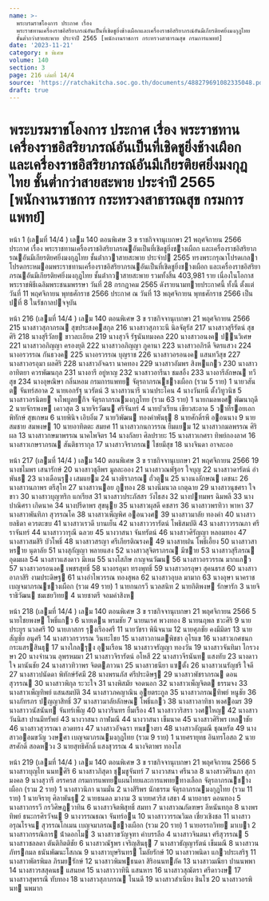 ```yaml
---
name: >-
  พระบรมราชโองการ ประกาศ เรื่อง
  พระราชทานเครื่องราชอิสริยาภรณ์อันเป็นที่เชิดชูยิ่งช้างเผือกและเครื่องราชอิสริยาภรณ์อันมีเกียรติยศยิ่งมงกุฎไทย
  ชั้นต่ำกว่าสายสะพาย ประจำปี 2565 [พนักงานราชการ กระทรวงสาธารณสุข กรมการแพทย์]
date: '2023-11-21'
category: ข พิเศษ
volume: 140
section: 3
page: 216 เล่มที่ 14/4
source: 'https://ratchakitcha.soc.go.th/documents/488279691082335048.pdf'
draft: true
---
```


# พระบรมราชโองการ ประกาศ เรื่อง พระราชทานเครื่องราชอิสริยาภรณ์อันเป็นที่เชิดชูยิ่งช้างเผือกและเครื่องราชอิสริยาภรณ์อันมีเกียรติยศยิ่งมงกุฎไทย ชั้นต่ำกว่าสายสะพาย ประจำปี 2565 [พนักงานราชการ กระทรวงสาธารณสุข กรมการแพทย์]

หน้า 1 (เลมที่ 14/4 ) เลม 140 ตอนพิเศษ 3 ข ราชกิจจานุเบกษา 21 พฤศจิกายน 2566 ประกาศ เรื่อง พระราชทานเครื่องราชอิสริยาภรณอันเป็นที่เชิดชูยิ่งชางเผือก และเครื่องราชอิสริยาภรณอันมีเกียรติยศยิ่งมงกุฎไทย ชั้นต่ํากวาสายสะพาย ประจําป 2565 ทรงพระกรุณาโปรดเกลาโปรดกระหมอมพระราชทานเครื่องราชอิสริยาภรณอันเป็นที่เชิดชูยิ่งชางเผือก และเครื่องราชอิสริยาภรณอันมีเกียรติยศยิ่งมงกุฎไทย ชั้นต่ํากวาสายสะพาย รวมทั้งสิ้น 403,981 ราย เนื่องในโอกาสพระราชพิธีเฉลิมพระชนมพรรษา วันที่ 28 กรกฎาคม 2565 ดังรายนามทายประกาศนี้ ทั้งนี้ ตั้งแต่วันที่ 11 พฤศจิกายน พุทธศักราช 2566 ประกาศ ณ วันที่ 13 พฤศจิกายน พุทธศักราช 2566 เป็นปที่ 8 ในรัชกาลปจจุบัน

หน้า 216 (เลมที่ 14/4 ) เลม 140 ตอนพิเศษ 3 ข ราชกิจจานุเบกษา 21 พฤศจิกายน 2566 215 นางสาวสุภาภรณ สุขประสงคสกุล 216 นางสาวสุภาวะนี นิลจัตุรัส 217 นางสาวสุรีรัตน์ สุขศิริ 218 นางสุรีวัลย ขาวละเอียด 219 นางสุวจี รัฐนันทมงคล 220 นางสาวอนงค ปนวิเศษ 221 นางสาวอภิญญา ครองยุติ 222 นางสาวอภิญญา ภูคานา 223 นางสาวอภิรดี จิตรแสวง 224 นางอรวรรณ กันธวงค 225 นางอรวรรณ บุญราช 226 นางสาวอรอนงค แสนทวีสุข 227 นางสาวอรอุมา ผลศิริ 228 นางสาวอัจฉรา นาคทอง 229 นางสาวอัมพร สิงหแกว 230 นางสาวอาทิตยา ควรพัฒนกุล 231 นางอารี อยู่หาญ 232 นางสาวอารีนา ชมสอิ้ง 233 นางอารีลักษณ ทวีสุข 234 นางอุษณิษา กลิ่นหอม กรมการแพทย จัตุรถาภรณชางเผือก (รวม 5 ราย) 1 นายวสันต จันทร์สอาด 2 นายเอกรัฐ นวรัตน์ 3 นางสาวนารี นวนประโคน 4 นางวันทนี ตั้งวิทูวนิช 5 นางสาวอรนิตย จงไพบูลยกิจ จัตุรถาภรณมงกุฎไทย (รวม 63 ราย) 1 นายกมลพงศ พัฒนาฤดี 2 นายจักรพงษ เคาวสุต 3 นายจิรวัฒน ศรีจันทร์ 4 นายบัวเรียน เขียวสะอาด 5 วาที่รอยเอก พิทักษ์ สุขเกษม 6 นายพินิจ เอิบอิ่ม 7 นายวิพัฒน ทองคําพันธุ 8 นายศักดิ์รพี ออนนาง 9 นายสมชาย สมพงษ 10 นายอาทิตตะ สมยศ 11 นางสาวกนกวรรณ ยิ้มแยม 12 นางสาวกมลพรรณ ศิริผล 13 นางสาวกษมาพรรณ นาคไพจิตร 14 นางกัลยา ศิลปรายะ 15 นางสาวเกศรา ทิพย์กองลาศ 16 นางสาวเกษราภรณ สันติธารากุล 17 นางสาวจิราภรณ ไชยมีสุข 18 นางจินดา อาจละออ

หน้า 217 (เลมที่ 14/4 ) เลม 140 ตอนพิเศษ 3 ข ราชกิจจานุเบกษา 21 พฤศจิกายน 2566 19 นางชไมพร เสนารักษ์ 20 นางสาวชุลีพร มูลละออง 21 นางสาวณพัฐอร ใจบุญ 22 นางสาวดารัตน์ อําพันธ 23 นางเดือนรุง เสมแยม 24 นางธิราภรณ ถั่วตุน 25 นางนงลักษณ เดชนะ 26 นางสาวนภาพร ตรีสุโท 27 นางสาวนอย ภูทอง 28 นางนิ่มนวล เกตุฉาย 29 นางสาวนุชศรา ใจขาว 30 นางสาวบุญฑริก แกเรียส 31 นางสาวประภัสสร วังไธสง 32 นางปทมพร ฉิมพลี 33 นางปาณิศรา เกิดนาค 34 นางปรีดาพร สุขนุย 35 นางสาวผุสดี คชสาร 36 นางสาวพรทิวา พาหา 37 นางสาวพันทิภา สุวรรณโค 38 นางสาวเพ็ญพิศ ออนวงศ 39 นางสาวมาลัย ทองคํา 40 นางสาวยลธิดา ควรตะขบ 41 นางสาวเรวดี บานเย็น 42 นางสาววรารัตน์ โพธิสมบัติ 43 นางสาววรรณภา ศรีราจันทร์ 44 นางสาววารุณี ฉลวย 45 นางวาสนา จันทรัตน์ 46 นางสาวศิรัญญา หลอมทอง 47 นางสาวสมสิริ บัวโพธิ์ 48 นางสาวสรญา ศรีเกียรติณรงค 49 นางสายฝน โพธิ์เอี้ยง 50 นางสาวสาหราย นุตาลัย 51 นางสุกัญญา พลายแสง 52 นางสาวสุจิตราภรณ มีซาย 53 นางสาวสุรีภรณ อุดมผล 54 นางสาวแสงดาว มีเหม 55 นางโสภิษ กาญจนวัฒน 56 นางสาวอรวรรณ มากแกว 57 นางสาวอรอนงค เพชรสุทธิ์ 58 นางอรอุมา ทรงพุทธิ์ 59 นางสาวอรอุษา สุคนธรส 60 นางสาวอาภาสิริ งามประดิษฐ 61 นางอําไพวรรณ ทองสุพล 62 นางสาวอุบล มามาก 63 นางอุษา นาคราช เบญจมาภรณชางเผือก (รวม 49 ราย) 1 นายกนกรวี นวลสนิท 2 นายกิติพงษ รักษารัก 3 นายจิราธิวัฒน ชมเชยวิทย 4 นายชาตรี จอมคําสิงห

หน้า 218 (เลมที่ 14/4 ) เลม 140 ตอนพิเศษ 3 ข ราชกิจจานุเบกษา 21 พฤศจิกายน 2566 5 นายไชยพงษ โพธิ์แกว 6 นายเดน พรมชัย 7 นายนเรศ พวงทอง 8 นายนฤพล ชวะศิริ 9 นายประยูร นวลศรี 10 นายภาสกร รุงเรืองศรี 11 นายวัชรา พินิจนาม 12 นายศุภชัย คงมีมิตร 13 นายสัญชัย อนุศรี 14 นางสาวกรวรรณ วินทะไชย 15 นางสาวกานตพิชชา อุไรแข 16 นางสาวเกศชนก กระแสรสินธุ 17 นางใกลรุง อุนเรือน 18 นางสาวจรัญญา ทองวัน 19 นางสาวจันทิมา ไกรวงษา 20 นางจํานวน ลุพรหมมา 21 นางสาวจิรารัตน์ อโหสี 22 นางสาวจีรนันท แสงทับ 23 นางดาวใจ มานันชัย 24 นางสาวทิวาพร จิตตภาวนา 25 นางสาวธนียา แซตั้ง 26 นางสาวเนรัญชรี ใจดี 27 นางสาวปนัดดา พิทักษ์รัศมี 28 นางพรนภัส ศรีประดิษฐ 29 นางสาวพัชราภรณ ดอนสุวรรณ 30 นางสาวพิกุล ระวะใจ 31 นางพิสมัย จอดนอก 32 นางสาวเพ็ญจิตต ธรรมจง 33 นางสาวเพ็ญทิพย์ แสนสมบัติ 34 นางสาวภคญาณิน อุยตระกูล 35 นางสาวภรณทิพย์ หนูชัย 36 นางภัทรภร ปญญาสิทธิ์ 37 นางสาวมาลัยลักษณ โพธิ์แกว 38 นางสาวลาทิชา พงศอมร 39 นางสาววนัสนันท จันทร์เพ็ญ 40 นางวรินทร ยิ้มเรือง 41 นางสาววริสรา วงศใหญ 42 นางสาววันนิสา ปานมีทรัพย์ 43 นางวาสนา กาฬมณี 44 นางวาสนา เข็มนาค 45 นางสาวศิริพร เหลาชัย 46 นางสาวสุวรรณา ลวดทรง 47 นางสาวอัจฉรา ทนชางยา 48 นางสาวอัญมณี ชุณหรัต 49 นางสาวออมขวัญ วงษศา เบญจมาภรณมงกุฎไทย (รวม 9 ราย) 1 นายศรายุทธ อินทรโอสถ 2 นายสรศักดิ์ สอดหวง 3 นายสุทธิศักดิ์ แสงสุวรรณ 4 นางจิตาพร ทองโส

หน้า 219 (เลมที่ 14/4 ) เลม 140 ตอนพิเศษ 3 ข ราชกิจจานุเบกษา 21 พฤศจิกายน 2566 5 นางสาวบุญไท นนทศิริ 6 นางสาวภิสุดา ชุมชูจันทร์ 7 นางวาสนา ศรีนวล 8 นางสาวศิรินภา สุภามงคล 9 นางสุวารี อรรครส กรมการแพทยแผนไทยและการแพทยทางเลือก จัตุรถาภรณชางเผือก (รวม 2 ราย) 1 นางสาวนิภา นามมั่น 2 นางสิริพร นักธรรม จัตุรถาภรณมงกุฎไทย (รวม 11 ราย) 1 นายจิรายุ ศิลาพันธุ 2 นายธนดล มางาม 3 นายยศวริส เสธา 4 นายอาธร ดอนทอง 5 นางสาวกรรวี กรวิศิษฎวาทิน 6 นางสาวจิตพิสุทธิ์ สมทา 7 นางสาวณภัดฑษร ลีหนันทกุล 8 นางพรทิพย์ ธนะกรศิรวัจน 9 นางวรรณธณา จันทร์อน 10 นางสาววรรณวิมล เชี่ยวเชิงชล 11 นางสาวอรุณโรจน สุวรรณโกเมน เบญจมาภรณชางเผือก (รวม 20 ราย) 1 นายอรรถวิทย มาเบา 2 นางสาวกรรณิการ น้ําดอกไม 3 นางสาวขวัญจุฑา คําบรรลือ 4 นางสาวจินตนา ศรีสุวรรณ 5 นางสาวชลลดา ตันติกิตติชัย 6 นางสาวณัฐพร เจริญสินธุ 7 นางสาวธัญญารัตน์ เข็มมณี 8 นางสาวนภัทรกมล ธนันพัฒนะโสภณ 9 นางสาวบุษรินทร โมลัยรักษ์ 10 นางสาวพนิดา แกวประเสริฐ 11 นางสาวพัตรพิมล ภิรมยรักษ์ 12 นางสาวพิมพธนดา สิริอนนทภัค 13 นางสาวมณียา ปานนพพา 14 นางสาวรสสุคนธ แสนยศ 15 นางสาววาทินี แสนหาร 16 นางสาวสุณัตรา ศรีดาวงษ 17 นางสาวสุพรรณี ทับทอง 18 นางสาวสุภาภรณ โนนดี 19 นางสาวสําเนียง ชินโซ 20 นางสาวอรพินท นพมาก
